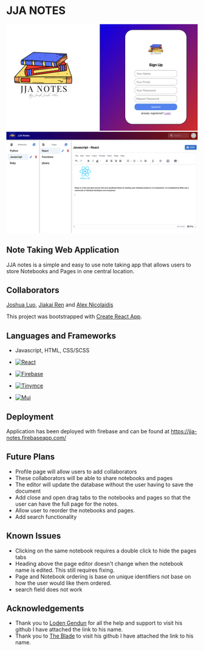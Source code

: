 # JJA NOTES

![Home Page](/src/assets/readme1.png "Home Page")
![Home Page](/src/assets/readme2.png "Home Page")

## Note Taking Web Application

JJA notes is a simple and easy to use note taking app that allows users to store Notebooks and Pages in one central location.

## Collaborators

[Joshua Luo](https://github.com/MnRxi6f8JN),
[Jiakai Ren](https://github.com/jiakairen) and
[Alex Nicolaidis](https://github.com/Anico94)

This project was bootstrapped with [Create React App](https://github.com/facebook/create-react-app).

## Languages and Frameworks

- Javascript, HTML, CSS/SCSS

- [![React][react.js]][react-url]

- [![Firebase][firebase.js]][firebase-url]

- [![Tinymce][tinymce.js]][tinymce-url]

- [![Mui][mui.js]][mui-url]

## Deployment

Application has been deployed with firebase and can be found at https://jja-notes.firebaseapp.com/

## Future Plans

- Profile page will allow users to add collaborators
- These collaborators will be able to share notebooks and pages
- The editor will update the database without the user having to save the document
- Add close and open drag tabs to the notebooks and pages so that the user can have the full page for the notes.
- Allow user to reorder the notebooks and pages.
- Add search functionality

## Known Issues

- Clicking on the same notebook requires a double click to hide the pages tabs
- Heading above the page editor doesn't change when the notebook name is edited. This still requires fixing.
- Page and Notebook ordering is base on unique identifiers not base on how the user would like them ordered.
- search field does not work

## Acknowledgements

- Thank you to [Loden Gendun](https://github.com/Tenzang) for all the help and support to visit his github I have attached the link to his name.
- Thank you to [The Blade](https://github.com/wofockham) to visit his github I have attached the link to his name.

[react.js]: https://img.shields.io/badge/React-20232A?style=for-the-badge&logo=react&logoColor=61DAFB
[react-url]: https://reactjs.org/
[firebase.js]: https://img.shields.io/badge/Firebase-20232A?style=for-the-badge&logo=firebase&logoColor=FFCB2C
[firebase-url]: https://firebase.google.com/
[mui.js]: https://img.shields.io/badge/MUI-20232A?style=for-the-badge&logo=MUI&logoColor=007FFF
[mui-url]: https://mui.com
[tinymce.js]: https://img.shields.io/badge/tinymce-20232A?style=for-the-badge&logo=tiny&logoColor=007FFF
[tinymce-url]: https://www.tiny.cloud/
